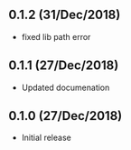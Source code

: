 0.1.2 (31/Dec/2018)
---
* fixed lib path error

0.1.1 (27/Dec/2018)
---
* Updated documenation

0.1.0 (27/Dec/2018)
---
* Initial release

